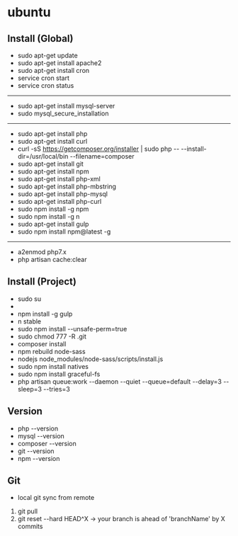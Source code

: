 # ubuntu

## Install (Global)
* sudo apt-get update
* sudo apt-get install apache2
* sudo apt-get install cron
* service cron start
* service cron status
---
* sudo apt-get install mysql-server
* sudo mysql_secure_installation
---
* sudo apt-get install php
* sudo apt-get install curl
* curl -sS https://getcomposer.org/installer | sudo php -- --install-dir=/usr/local/bin --filename=composer
* sudo apt-get install git
* sudo apt-get install npm
* sudo apt-get install php-xml
* sudo apt-get install php-mbstring
* sudo apt-get install php-mysql
* sudo apt-get install php-curl
* sudo npm install -g npm
* sudo npm install -g n
* sudo apt-get install gulp
* sudo npm install npm@latest -g
---
* a2enmod php7.x
* php artisan cache:clear

## Install (Project)
* sudo su
* 
* npm install -g gulp
* n stable
* sudo npm install --unsafe-perm=true
* sudo chmod 777 -R .git
* composer install
* npm rebuild node-sass
* nodejs node_modules/node-sass/scripts/install.js
* sudo npm install natives
* sudo npm install graceful-fs
* php artisan queue:work --daemon --quiet --queue=default --delay=3 --sleep=3 --tries=3

## Version
* php --version
* mysql --version
* composer --version
* git --version
* npm --version

## Git
* local git sync from remote
1. git pull
2. git reset --hard HEAD^X -> your branch is ahead of 'branchName' by X commits
